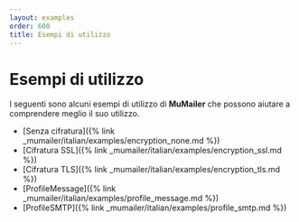 ```yaml
---
layout: examples
order: 600
title: Esempi di utilizzo
---
```

# Esempi di utilizzo

I seguenti sono alcuni esempi di utilizzo di **MuMailer** che possono aiutare
a comprendere meglio il suo utilizzo.

* [Senza cifratura]({% link _mumailer/italian/examples/encryption_none.md %})
* [Cifratura SSL]({% link _mumailer/italian/examples/encryption_ssl.md %})
* [Cifratura TLS]({% link _mumailer/italian/examples/encryption_tls.md %})
* [ProfileMessage]({% link _mumailer/italian/examples/profile_message.md %})
* [ProfileSMTP]({% link _mumailer/italian/examples/profile_smtp.md %})
